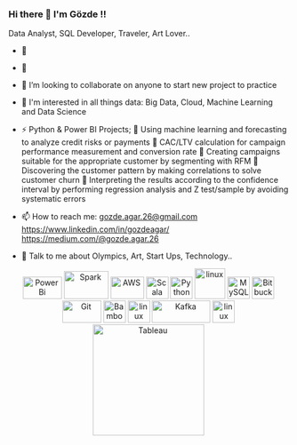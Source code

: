 ### Hi there 👋  I'm Gözde !!
Data Analyst, SQL Developer, Traveler, Art Lover..

- 🔭 
- 🌱 
- 👯 I’m looking to collaborate on anyone to start new project to practice
- 🤔 I'm interested in all things data: Big Data, Cloud, Machine Learning and Data Science
     
- ⚡ Python & Power BI Projects;
 Using machine learning and forecasting to analyze credit risks or payments
 CAC/LTV calculation for campaign performance measurement and conversion rate
 Creating campaigns suitable for the appropriate customer by segmenting with RFM
 Discovering the customer pattern by making correlations to solve customer churn
 Interpreting the results according to the confidence interval by performing regression analysis and Z test/sample by avoiding systematic errors
 
- 📫 How to reach me:
        gozde.agar.26@gmail.com
        https://www.linkedin.com/in/gozdeagar/
        https://medium.com/@gozde.agar.26

- 💬 Talk to me about Olympics, Art, Start Ups, Technology.. 

<p align="center" dir="auto">
	<a target="_blank" rel="noopener noreferrer nofollow" href="https://raw.githubusercontent.com/Thomas-George-T/Thomas-George-T/master/assets/powerbi.svg"><img title="PowerBi" alt="PowerBi" src="https://raw.githubusercontent.com/Thomas-George-T/Thomas-George-T/master/assets/hadoop.svg" width="70" height="40" style="max-width: 100%;"></a>
	<a target="_blank" rel="noopener noreferrer nofollow" href="https://raw.githubusercontent.com/Thomas-George-T/Thomas-George-T/master/assets/apache_spark.svg"><img title="Spark" alt="Spark" src="https://raw.githubusercontent.com/Thomas-George-T/Thomas-George-T/master/assets/apache_spark.svg" width="80" height="50" style="max-width: 100%;"></a>
	<a target="_blank" rel="noopener noreferrer nofollow" href="https://raw.githubusercontent.com/Thomas-George-T/Thomas-George-T/master/assets/aws.svg"><img title="AWS" alt="AWS" src="https://raw.githubusercontent.com/Thomas-George-T/Thomas-George-T/master/assets/aws.svg" width="60" height="40" style="max-width: 100%;"></a>
	<a target="_blank" rel="noopener noreferrer nofollow" href="https://raw.githubusercontent.com/Thomas-George-T/Thomas-George-T/master/assets/scala.svg"><img title="Scala" alt="Scala" src="https://raw.githubusercontent.com/Thomas-George-T/Thomas-George-T/master/assets/scala.svg" width="40" height="40" style="max-width: 100%;"></a>
	<a target="_blank" rel="noopener noreferrer nofollow" href="https://raw.githubusercontent.com/Thomas-George-T/Thomas-George-T/master/assets/python.svg"><img title="Python" alt="Python" src="https://raw.githubusercontent.com/Thomas-George-T/Thomas-George-T/master/assets/python.svg" width="40" height="40" style="max-width: 100%;"></a>
	<a target="_blank" rel="noopener noreferrer nofollow" href="https://raw.githubusercontent.com/Thomas-George-T/Thomas-George-T/master/assets/r-lang.svg"><img title="R" alt="linux" src="https://raw.githubusercontent.com/Thomas-George-T/Thomas-George-T/master/assets/r-lang.svg" width="55" style="max-width: 100%;"></a>
	<a target="_blank" rel="noopener noreferrer nofollow" href="https://raw.githubusercontent.com/Thomas-George-T/Thomas-George-T/master/assets/mysql.svg"><img title="MySQL" alt="MySQL" src="https://raw.githubusercontent.com/Thomas-George-T/Thomas-George-T/master/assets/mysql.svg" width="40" height="40" style="max-width: 100%;"></a>
	<a target="_blank" rel="noopener noreferrer nofollow" href="https://raw.githubusercontent.com/Thomas-George-T/Thomas-George-T/master/assets/bitbucket.svg"><img title="Bitbucket" alt="Bitbucket" src="https://raw.githubusercontent.com/Thomas-George-T/Thomas-George-T/master/assets/bitbucket.svg" height="40" style="max-width: 100%;"></a>
	<a target="_blank" rel="noopener noreferrer nofollow" href="https://raw.githubusercontent.com/Thomas-George-T/Thomas-George-T/master/assets/git.svg"><img title="Git" alt="Git" src="https://raw.githubusercontent.com/Thomas-George-T/Thomas-George-T/master/assets/git.svg" width="70" height="40" style="max-width: 100%;"></a>
	<a target="_blank" rel="noopener noreferrer nofollow" href="https://raw.githubusercontent.com/Thomas-George-T/Thomas-George-T/master/assets/bamboo.svg"><img title="Bamboo" alt="Bamboo" src="https://raw.githubusercontent.com/Thomas-George-T/Thomas-George-T/master/assets/bamboo.svg" width="40" height="40" style="max-width: 100%;"></a>	
	<a target="_blank" rel="noopener noreferrer nofollow" href="https://raw.githubusercontent.com/Thomas-George-T/Thomas-George-T/master/assets/jira.svg"><img title="jira" alt="linux" src="https://raw.githubusercontent.com/Thomas-George-T/Thomas-George-T/master/assets/jira.svg" width="40" style="max-width: 100%;"></a>
	<a target="_blank" rel="noopener noreferrer nofollow" href="https://raw.githubusercontent.com/Thomas-George-T/Thomas-George-T/master/assets/kafka.svg"><img title="Kafka" alt="Kafka" src="https://raw.githubusercontent.com/Thomas-George-T/Thomas-George-T/master/assets/kafka.svg" width="105" height="40" style="max-width: 100%;"></a>
	<a target="_blank" rel="noopener noreferrer nofollow" href="https://raw.githubusercontent.com/Thomas-George-T/Thomas-George-T/master/assets/linux-tux.svg"><img title="linux" alt="linux" src="https://raw.githubusercontent.com/Thomas-George-T/Thomas-George-T/master/assets/linux-tux.svg" width="40" style="max-width: 100%;"></a>	
	<a target="_blank" rel="noopener noreferrer nofollow" href="https://raw.githubusercontent.com/Thomas-George-T/Thomas-George-T/master/assets/tableau.svg"><img title="Tableau" alt="Tableau" src="https://raw.githubusercontent.com/Thomas-George-T/Thomas-George-T/master/assets/tableau.svg" width="200" style="max-width: 100%;"></a>
</p>
  
<!--
**gozdeagar/gozdeagar** is a ✨ _special_ ✨ repository because its `README.md` (this file) appears on your GitHub profile.

Here are some ideas to get you started:


      

Latest Linkedin Posts


-->
